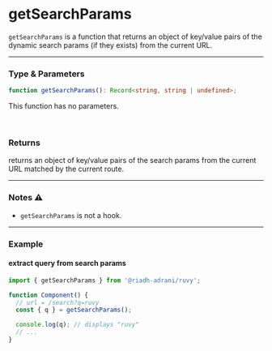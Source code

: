 # getSearchParams

`getSearchParams` is a function that returns an object of key/value pairs of the dynamic search params (if they exists) from the current URL.

<hr/>

### Type & Parameters

```ts
function getSearchParams(): Record<string, string | undefined>;
```

This function has no parameters.

<br/>

### Returns

returns an object of key/value pairs of the search params from the current URL matched by the current route.

<hr/>

### Notes ⚠️

- `getSearchParams` is not a hook.

<hr/>

### Example

#### extract query from search params

```ts
import { getSearchParams } from '@riadh-adrani/ruvy';

function Component() {
  // url = /search?q=ruvy
  const { q } = getSearchParams();

  console.log(q); // displays "ruvy"
  // ...
}
```
